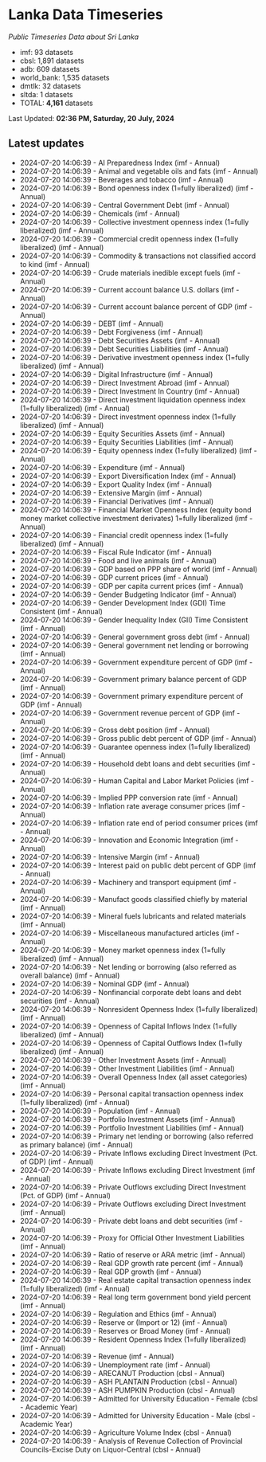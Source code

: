 # Lanka Data Timeseries
*Public Timeseries Data about Sri Lanka*

* imf: 93 datasets
* cbsl: 1,891 datasets
* adb: 609 datasets
* world_bank: 1,535 datasets
* dmtlk: 32 datasets
* sltda: 1 datasets
* TOTAL: **4,161** datasets

Last Updated: **02:36 PM, Saturday, 20 July, 2024**

## Latest updates

* 2024-07-20 14:06:39 - AI Preparedness Index (imf - Annual)
* 2024-07-20 14:06:39 - Animal and vegetable oils and fats (imf - Annual)
* 2024-07-20 14:06:39 - Beverages and tobacco (imf - Annual)
* 2024-07-20 14:06:39 - Bond openness index (1=fully liberalized) (imf - Annual)
* 2024-07-20 14:06:39 - Central Government Debt (imf - Annual)
* 2024-07-20 14:06:39 - Chemicals (imf - Annual)
* 2024-07-20 14:06:39 - Collective investment openness index (1=fully liberalized) (imf - Annual)
* 2024-07-20 14:06:39 - Commercial credit openness index (1=fully liberalized) (imf - Annual)
* 2024-07-20 14:06:39 - Commodity & transactions not classified accord to kind (imf - Annual)
* 2024-07-20 14:06:39 - Crude materials inedible except fuels (imf - Annual)
* 2024-07-20 14:06:39 - Current account balance U.S. dollars (imf - Annual)
* 2024-07-20 14:06:39 - Current account balance percent of GDP (imf - Annual)
* 2024-07-20 14:06:39 - DEBT (imf - Annual)
* 2024-07-20 14:06:39 - Debt Forgiveness (imf - Annual)
* 2024-07-20 14:06:39 - Debt Securities Assets (imf - Annual)
* 2024-07-20 14:06:39 - Debt Securities Liabilities (imf - Annual)
* 2024-07-20 14:06:39 - Derivative investment openness index (1=fully liberalized) (imf - Annual)
* 2024-07-20 14:06:39 - Digital Infrastructure (imf - Annual)
* 2024-07-20 14:06:39 - Direct Investment Abroad (imf - Annual)
* 2024-07-20 14:06:39 - Direct Investment In Country (imf - Annual)
* 2024-07-20 14:06:39 - Direct investment liquidation openness index (1=fully liberalized) (imf - Annual)
* 2024-07-20 14:06:39 - Direct investment openness index (1=fully liberalized) (imf - Annual)
* 2024-07-20 14:06:39 - Equity Securities Assets (imf - Annual)
* 2024-07-20 14:06:39 - Equity Securities Liabilities (imf - Annual)
* 2024-07-20 14:06:39 - Equity openness index (1=fully liberalized) (imf - Annual)
* 2024-07-20 14:06:39 - Expenditure (imf - Annual)
* 2024-07-20 14:06:39 - Export Diversification Index (imf - Annual)
* 2024-07-20 14:06:39 - Export Quality Index (imf - Annual)
* 2024-07-20 14:06:39 - Extensive Margin (imf - Annual)
* 2024-07-20 14:06:39 - Financial Derivatives (imf - Annual)
* 2024-07-20 14:06:39 - Financial Market Openness Index (equity bond money market collective investment derivates) 1=fully liberalized (imf - Annual)
* 2024-07-20 14:06:39 - Financial credit openness index (1=fully liberalized) (imf - Annual)
* 2024-07-20 14:06:39 - Fiscal Rule Indicator (imf - Annual)
* 2024-07-20 14:06:39 - Food and live animals (imf - Annual)
* 2024-07-20 14:06:39 - GDP based on PPP share of world (imf - Annual)
* 2024-07-20 14:06:39 - GDP current prices (imf - Annual)
* 2024-07-20 14:06:39 - GDP per capita current prices (imf - Annual)
* 2024-07-20 14:06:39 - Gender Budgeting Indicator (imf - Annual)
* 2024-07-20 14:06:39 - Gender Development Index (GDI) Time Consistent (imf - Annual)
* 2024-07-20 14:06:39 - Gender Inequality Index (GII) Time Consistent (imf - Annual)
* 2024-07-20 14:06:39 - General government gross debt (imf - Annual)
* 2024-07-20 14:06:39 - General government net lending or borrowing (imf - Annual)
* 2024-07-20 14:06:39 - Government expenditure percent of GDP (imf - Annual)
* 2024-07-20 14:06:39 - Government primary balance percent of GDP (imf - Annual)
* 2024-07-20 14:06:39 - Government primary expenditure percent of GDP (imf - Annual)
* 2024-07-20 14:06:39 - Government revenue percent of GDP (imf - Annual)
* 2024-07-20 14:06:39 - Gross debt position (imf - Annual)
* 2024-07-20 14:06:39 - Gross public debt percent of GDP (imf - Annual)
* 2024-07-20 14:06:39 - Guarantee openness index (1=fully liberalized) (imf - Annual)
* 2024-07-20 14:06:39 - Household debt loans and debt securities (imf - Annual)
* 2024-07-20 14:06:39 - Human Capital and Labor Market Policies (imf - Annual)
* 2024-07-20 14:06:39 - Implied PPP conversion rate (imf - Annual)
* 2024-07-20 14:06:39 - Inflation rate average consumer prices (imf - Annual)
* 2024-07-20 14:06:39 - Inflation rate end of period consumer prices (imf - Annual)
* 2024-07-20 14:06:39 - Innovation and Economic Integration (imf - Annual)
* 2024-07-20 14:06:39 - Intensive Margin (imf - Annual)
* 2024-07-20 14:06:39 - Interest paid on public debt percent of GDP (imf - Annual)
* 2024-07-20 14:06:39 - Machinery and transport equipment (imf - Annual)
* 2024-07-20 14:06:39 - Manufact goods classified chiefly by material (imf - Annual)
* 2024-07-20 14:06:39 - Mineral fuels lubricants and related materials (imf - Annual)
* 2024-07-20 14:06:39 - Miscellaneous manufactured articles (imf - Annual)
* 2024-07-20 14:06:39 - Money market openness index (1=fully liberalized) (imf - Annual)
* 2024-07-20 14:06:39 - Net lending or borrowing (also referred as overall balance) (imf - Annual)
* 2024-07-20 14:06:39 - Nominal GDP (imf - Annual)
* 2024-07-20 14:06:39 - Nonfinancial corporate debt loans and debt securities (imf - Annual)
* 2024-07-20 14:06:39 - Nonresident Openness Index (1=fully liberalized) (imf - Annual)
* 2024-07-20 14:06:39 - Openness of Capital Inflows Index (1=fully liberalized) (imf - Annual)
* 2024-07-20 14:06:39 - Openness of Capital Outflows Index (1=fully liberalized) (imf - Annual)
* 2024-07-20 14:06:39 - Other Investment Assets (imf - Annual)
* 2024-07-20 14:06:39 - Other Investment Liabilities (imf - Annual)
* 2024-07-20 14:06:39 - Overall Openness Index (all asset categories) (imf - Annual)
* 2024-07-20 14:06:39 - Personal capital transaction openness index (1=fully liberalized) (imf - Annual)
* 2024-07-20 14:06:39 - Population (imf - Annual)
* 2024-07-20 14:06:39 - Portfolio Investment Assets (imf - Annual)
* 2024-07-20 14:06:39 - Portfolio Investment Liabilities (imf - Annual)
* 2024-07-20 14:06:39 - Primary net lending or borrowing (also referred as primary balance) (imf - Annual)
* 2024-07-20 14:06:39 - Private Inflows excluding Direct Investment (Pct. of GDP) (imf - Annual)
* 2024-07-20 14:06:39 - Private Inflows excluding Direct Investment (imf - Annual)
* 2024-07-20 14:06:39 - Private Outflows excluding Direct Investment (Pct. of GDP) (imf - Annual)
* 2024-07-20 14:06:39 - Private Outflows excluding Direct Investment (imf - Annual)
* 2024-07-20 14:06:39 - Private debt loans and debt securities (imf - Annual)
* 2024-07-20 14:06:39 - Proxy for Official Other Investment Liabilities (imf - Annual)
* 2024-07-20 14:06:39 - Ratio of reserve or ARA metric (imf - Annual)
* 2024-07-20 14:06:39 - Real GDP growth rate percent (imf - Annual)
* 2024-07-20 14:06:39 - Real GDP growth (imf - Annual)
* 2024-07-20 14:06:39 - Real estate capital transaction openness index (1=fully liberalized) (imf - Annual)
* 2024-07-20 14:06:39 - Real long term government bond yield percent (imf - Annual)
* 2024-07-20 14:06:39 - Regulation and Ethics (imf - Annual)
* 2024-07-20 14:06:39 - Reserve or (Import or 12) (imf - Annual)
* 2024-07-20 14:06:39 - Reserves or Broad Money (imf - Annual)
* 2024-07-20 14:06:39 - Resident Openness Index (1=fully liberalized) (imf - Annual)
* 2024-07-20 14:06:39 - Revenue (imf - Annual)
* 2024-07-20 14:06:39 - Unemployment rate (imf - Annual)
* 2024-07-20 14:06:39 - ARECANUT Production (cbsl - Annual)
* 2024-07-20 14:06:39 - ASH PLANTAIN Production (cbsl - Annual)
* 2024-07-20 14:06:39 - ASH PUMPKIN Production (cbsl - Annual)
* 2024-07-20 14:06:39 - Admitted for University Education - Female (cbsl - Academic Year)
* 2024-07-20 14:06:39 - Admitted for University Education - Male (cbsl - Academic Year)
* 2024-07-20 14:06:39 - Agriculture Volume Index (cbsl - Annual)
* 2024-07-20 14:06:39 - Analysis of Revenue Collection of Provincial Councils-Excise Duty on Liquor-Central (cbsl - Annual)